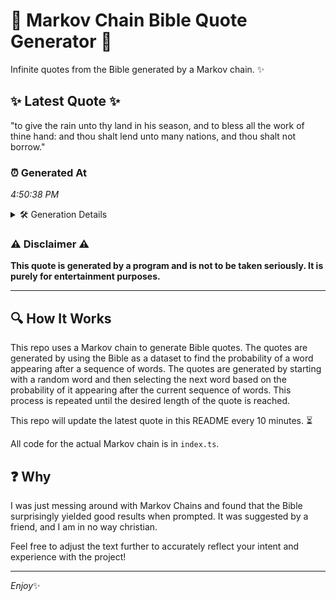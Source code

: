 # 📖 Markov Chain Bible Quote Generator 📖

Infinite quotes from the Bible generated by a Markov chain. ✨

## ✨ Latest Quote ✨
"to give the rain unto thy land in his season, and to bless all the work of thine hand: and thou shalt lend unto many nations, and thou shalt not borrow."

### ⏰ Generated At
*4:50:38 PM*

<details>
    <summary>🛠️ Generation Details</summary>
    <p>
        <strong>🌱 Seed:</strong> to<br>
        <strong>🔄 Iterations:</strong> 30<br>
        <strong>📜 Context History:</strong><br>[ to ]: give<br>[ to, give ]: the<br>[ to, give, the ]: rain<br>[ to, give, the, rain ]: unto<br>[ to, give, the, rain, unto ]: thy<br>[ to, give, the, rain, unto, thy ]: land<br>[ give, the, rain, unto, thy, land ]: in<br>[ the, rain, unto, thy, land, in ]: his<br>[ rain, unto, thy, land, in, his ]: season,<br>[ unto, thy, land, in, his, season, ]: and<br>[ thy, land, in, his, season,, and ]: to<br>[ land, in, his, season,, and, to ]: bless<br>[ in, his, season,, and, to, bless ]: all<br>[ his, season,, and, to, bless, all ]: the<br>[ season,, and, to, bless, all, the ]: work<br>[ and, to, bless, all, the, work ]: of<br>[ to, bless, all, the, work, of ]: thine<br>[ bless, all, the, work, of, thine ]: hand:<br>[ all, the, work, of, thine, hand: ]: and<br>[ the, work, of, thine, hand:, and ]: thou<br>[ work, of, thine, hand:, and, thou ]: shalt<br>[ of, thine, hand:, and, thou, shalt ]: lend<br>[ thine, hand:, and, thou, shalt, lend ]: unto<br>[ hand:, and, thou, shalt, lend, unto ]: many<br>[ and, thou, shalt, lend, unto, many ]: nations,<br>[ thou, shalt, lend, unto, many, nations, ]: and<br>[ shalt, lend, unto, many, nations,, and ]: thou<br>[ lend, unto, many, nations,, and, thou ]: shalt<br>[ unto, many, nations,, and, thou, shalt ]: not<br>[ many, nations,, and, thou, shalt, not ]: borrow.<br>
    </p>
</details>

### ⚠️ Disclaimer ⚠️
**This quote is generated by a program and is not to be taken seriously. It is purely for entertainment purposes.**

---

## 🔍 How It Works

This repo uses a Markov chain to generate Bible quotes. The quotes are generated by using the Bible as a dataset to find the probability of a word appearing after a sequence of words. The quotes are generated by starting with a random word and then selecting the next word based on the probability of it appearing after the current sequence of words. This process is repeated until the desired length of the quote is reached.

This repo will update the latest quote in this README every 10 minutes. ⏳

All code for the actual Markov chain is in `index.ts`.

## ❓ Why

I was just messing around with Markov Chains and found that the Bible surprisingly yielded good results when prompted. 
It was suggested by a friend, and I am in no way christian.

Feel free to adjust the text further to accurately reflect your intent and experience with the project!

---

*Enjoy*✨
